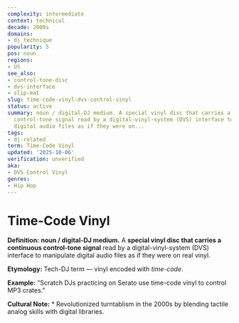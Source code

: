 ```yaml
---
complexity: intermediate
context: technical
decade: 2000s
domains:
- dj_technique
popularity: 5
pos: noun
regions:
- US
see_also:
- control-tone-disc
- dvs-interface
- slip-mat
slug: time-code-vinyl-dvs-control-vinyl
status: active
summary: noun / digital-DJ medium. A special vinyl disc that carries a continuous
  control-tone signal read by a digital-vinyl-system (DVS) interface to manipulate
  digital audio files as if they were on...
tags:
- dj-related
term: Time-Code Vinyl
updated: '2025-10-06'
verification: unverified
aka:
- DVS Control Vinyl
genres:
- Hip Hop
---
```


# Time-Code Vinyl

**Definition:** **noun / digital-DJ medium.** A **special vinyl disc that carries a continuous control-tone signal** read by a digital-vinyl-system (DVS) interface to manipulate digital audio files as if they were on real vinyl.

**Etymology:** Tech-DJ term — vinyl encoded with *time-code*.

**Example:** “Scratch DJs practicing on Serato use time-code vinyl to control MP3 crates.”

**Cultural Note:** * Revolutionized turntablism in the 2000s by blending tactile analog skills with digital libraries.

